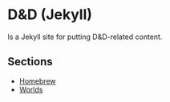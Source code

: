 # D&D (Jekyll)

Is a Jekyll site for putting D&D-related content.

## Sections

- [Homebrew](https://kira-hudson.github.io/dnd/homebrew/)
- [Worlds](https://kira-hudson.github.io/dnd/worlds/)
